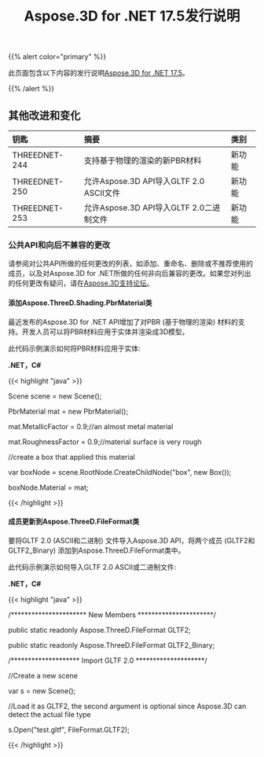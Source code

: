 ﻿---
title: Aspose.3D for .NET 17.5发行说明
type: docs
weight: 80
url: /zh/net/aspose-3d-for-net-17-5-release-notes/
---
{{% alert color="primary" %}} 

此页面包含以下内容的发行说明[Aspose.3D for .NET 17.5](https://www.nuget.org/packages/Aspose.3D/17.5.0)。

{{% /alert %}} 
## **其他改进和变化**

|**钥匙**|**摘要**|**类别**|
|:- |:- |:- |
|THREEDNET-244|支持基于物理的渲染的新PBR材料|新功能|
|THREEDNET-250|允许Aspose.3D API导入GLTF 2.0 ASCII文件|新功能|
|THREEDNET-253|允许Aspose.3D API导入GLTF 2.0二进制文件|新功能|
### **公共API和向后不兼容的更改**
请参阅对公共API所做的任何更改的列表，如添加、重命名、删除或不推荐使用的成员，以及对Aspose.3D for .NET所做的任何非向后兼容的更改。如果您对列出的任何更改有疑问，请在[Aspose.3D支持论坛](https://forum.aspose.com/c/3d/18)。
#### **添加Aspose.ThreeD.Shading.PbrMaterial类**
最近发布的Aspose.3D for .NET API增加了对PBR (基于物理的渲染) 材料的支持。开发人员可以将PBR材料应用于实体并渲染成3D模型。

此代码示例演示如何将PBR材料应用于实体:

**.NET，C#**

{{< highlight "java" >}}

 Scene scene = new Scene();

PbrMaterial mat = new PbrMaterial();

mat.MetallicFactor = 0.9;//an almost metal material

mat.RoughnessFactor = 0.9;//material surface is very rough

//create a box that applied this material

var boxNode = scene.RootNode.CreateChildNode("box", new Box());

boxNode.Material = mat;

{{< /highlight >}}
#### **成员更新到Aspose.ThreeD.FileFormat类**
要将GLTF 2.0 (ASCII和二进制) 文件导入Aspose.3D API，将两个成员 (GLTF2和GLTF2_Binary) 添加到Aspose.ThreeD.FileFormat类中。

此代码示例演示如何导入GLTF 2.0 ASCII或二进制文件:

**.NET，C#**

{{< highlight "java" >}}

 /********************** New Members **********************/

public static readonly Aspose.ThreeD.FileFormat GLTF2;

public static readonly Aspose.ThreeD.FileFormat GLTF2_Binary;



/******************** Import GLTF 2.0 ********************/

//Create a new scene

var s = new Scene();

//Load it as GLTF2, the second argument is optional since Aspose.3D can detect the actual file type

s.Open("test.gltf", FileFormat.GLTF2);

{{< /highlight >}}

